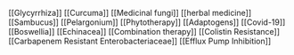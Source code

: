 [[Glycyrrhiza]]
[[Curcuma]]
[[Medicinal fungi]]
[[herbal medicine]]
[[Sambucus]]
[[Pelargonium]]
[[Phytotherapy]]
[[Adaptogens]]
[[Covid-19]]
[[Boswellia]]
[[Echinacea]]
[[Combination therapy]]
[[Colistin Resistance]]
[[Carbapenem Resistant Enterobacteriaceae]]
[[Efflux Pump Inhibition]]
